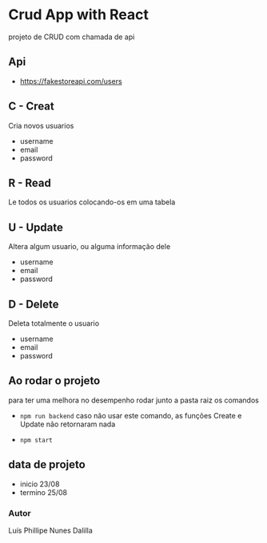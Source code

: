 # Crud App with React

projeto de CRUD com chamada de api

## Api

- https://fakestoreapi.com/users

## C - Creat

Cria novos usuarios 
- username
- email
- password

## R - Read

Le todos os usuarios colocando-os em uma tabela

## U - Update

Altera algum usuario, ou alguma informação dele

- username
- email
- password

## D - Delete

Deleta totalmente o usuario

- username
- email
- password

## Ao rodar o projeto

para ter uma melhora no desempenho rodar junto a pasta raiz os comandos 

- `npm run backend`
caso não usar este comando, as funções Create e Update não retornaram nada

- `npm start`


## data de projeto

- inicio 23/08
- termino 25/08

### Autor

Luís Phillipe Nunes Dalilla
